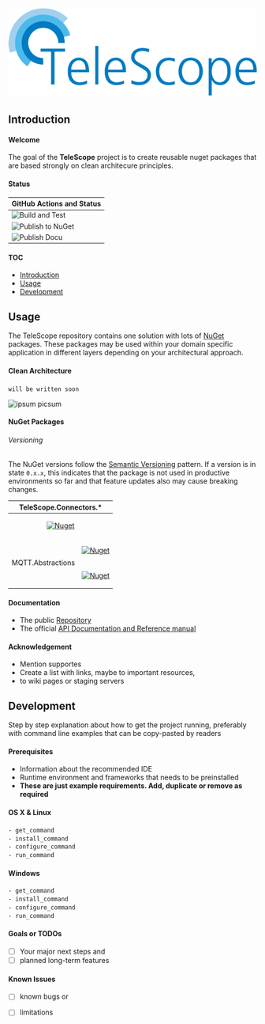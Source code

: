 # ![TeleScope](images/logo-long.png)

## Introduction

#### Welcome

The goal of the **TeleScope** project is to create reusable nuget packages that are based strongly on clean architecure principles.

#### Status

| GitHub Actions and Status |
| ------------------------- |
| ![Build and Test](https://github.com/telescope-dotnet/telescope/workflows/Build%20and%20Test/badge.svg)
| ![Publish to NuGet](https://github.com/telescope-dotnet/telescope/workflows/Publish%20to%20NuGet/badge.svg)
| ![Publish Docu](https://github.com/telescope-dotnet/telescope/workflows/Publish%20Docu/badge.svg)

#### TOC

* [Introduction](#introduction)
* [Usage](#usage)
* [Development](#development)

## Usage

The TeleScope repository contains one solution with lots of [NuGet](https://www.nuget.org/profiles/telescope-dotnet) packages.
These packages may be used within your domain specific application in different layers depending on your architectural approach. 

#### Clean Architecture

`will be written soon`

![ipsum picsum](https://picsum.photos/id/0/400/200 "Ipsum Picsum")

#### NuGet Packages

###### Versioning

The NuGet versions follow the [Semantic Versioning](https://semver.org/) pattern.
If a version is in state `0.x.x`, this indicates that the package is not used in productive environments so far and
that feature updates also may cause breaking changes. 

<table>
<thead>
<tr align="center"><th colspan="2">TeleScope.Connectors.*</th></tr>
</thead>
<tbody>
<tr align="center">
<td colspan="2">
  
[![Nuget](https://img.shields.io/nuget/v/TeleScope.Connectors.Abstractions.svg?label=Abstractions)](https://www.nuget.org/packages/TeleScope.Connectors.Abstractions/)

</td>
</tr>
<tr align="center">
<td rowspan="2">
  
MQTT.Abstractions
  
</td>
<td>
  
[![Nuget](https://img.shields.io/nuget/v/TeleScope.Connectors.Plc.Abstractions.svg?label=Plc.Abstractions)](https://www.nuget.org/packages/TeleScope.Connectors.Plc.Abstractions/)
  
</td>
</tr>
<tr align="center">
<td>

[![Nuget](https://img.shields.io/nuget/v/TeleScope.Connectors.Plc.Siemens.svg?label=Plc.Siemens)](https://www.nuget.org/packages/TeleScope.Connectors.Plc.Siemens/)

</td>
</tr>
</tbody>
</table>

#### Documentation

* The public [Repository](https://github.com/telescope-dotnet/telescope)
* The official [API Documentation and Reference manual](https://telescope-dotnet.github.io/telescope/)

#### Acknowledgement

* Mention supportes
* Create a list with links, maybe to important resources,
* to wiki pages or staging servers

## Development
Step by step explanation about how to get the project running, preferably with command line examples that can be copy-pasted by readers

#### Prerequisites
* Information about the recommended IDE
* Runtime environment and frameworks that needs to be preinstalled
* **These are just example requirements. Add, duplicate or remove as required**

#### OS X & Linux
```sh
- get_command
- install_command
- configure_command
- run_command
```

#### Windows
```sh
- get_command
- install_command
- configure_command
- run_command
```
#### Goals or TODOs
- [ ] Your major next steps and
- [ ] planned long-term features

#### Known Issues
- [ ] known bugs or
- [ ] limitations


